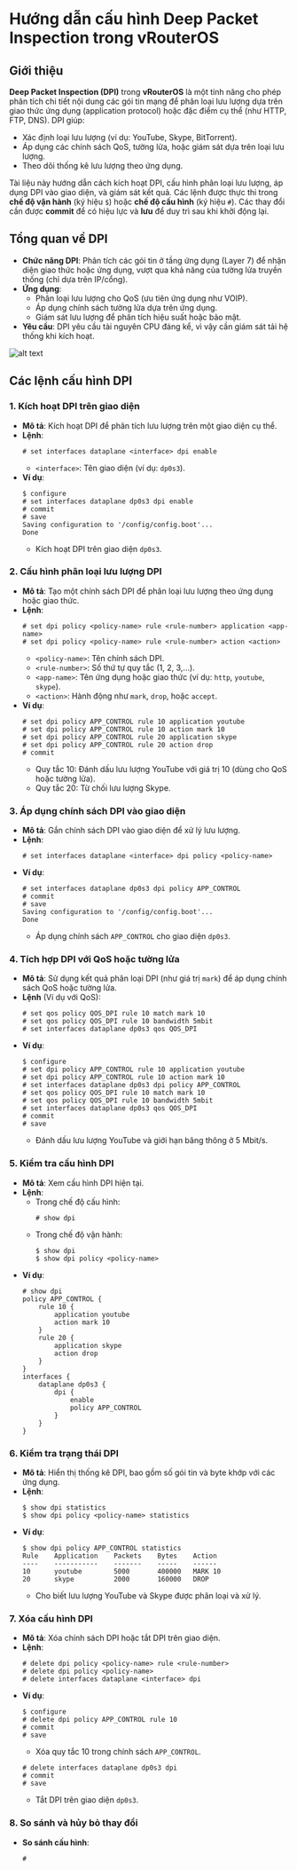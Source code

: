 # Hướng dẫn cấu hình Deep Packet Inspection trong vRouterOS

## Giới thiệu

**Deep Packet Inspection (DPI)** trong **vRouterOS** là một tính năng cho phép phân tích chi tiết nội dung các gói tin mạng để phân loại lưu lượng dựa trên giao thức ứng dụng (application protocol) hoặc đặc điểm cụ thể (như HTTP, FTP, DNS). DPI giúp:
- Xác định loại lưu lượng (ví dụ: YouTube, Skype, BitTorrent).
- Áp dụng các chính sách QoS, tường lửa, hoặc giám sát dựa trên loại lưu lượng.
- Theo dõi thống kê lưu lượng theo ứng dụng.

Tài liệu này hướng dẫn cách kích hoạt DPI, cấu hình phân loại lưu lượng, áp dụng DPI vào giao diện, và giám sát kết quả. Các lệnh được thực thi trong **chế độ vận hành** (ký hiệu `$`) hoặc **chế độ cấu hình** (ký hiệu `#`). Các thay đổi cần được **commit** để có hiệu lực và **lưu** để duy trì sau khi khởi động lại.

## Tổng quan về DPI

- **Chức năng DPI**: Phân tích các gói tin ở tầng ứng dụng (Layer 7) để nhận diện giao thức hoặc ứng dụng, vượt qua khả năng của tường lửa truyền thống (chỉ dựa trên IP/cổng).
- **Ứng dụng**:
  - Phân loại lưu lượng cho QoS (ưu tiên ứng dụng như VOIP).
  - Áp dụng chính sách tường lửa dựa trên ứng dụng.
  - Giám sát lưu lượng để phân tích hiệu suất hoặc bảo mật.
- **Yêu cầu**: DPI yêu cầu tài nguyên CPU đáng kể, vì vậy cần giám sát tải hệ thống khi kích hoạt.

![alt text](image.png)

## Các lệnh cấu hình DPI

### 1. Kích hoạt DPI trên giao diện
- **Mô tả**: Kích hoạt DPI để phân tích lưu lượng trên một giao diện cụ thể.
- **Lệnh**:
  ```
  # set interfaces dataplane <interface> dpi enable
  ```
  - `<interface>`: Tên giao diện (ví dụ: `dp0s3`).
- **Ví dụ**:
  ```
  $ configure
  # set interfaces dataplane dp0s3 dpi enable
  # commit
  # save
  Saving configuration to '/config/config.boot'...
  Done
  ```
  - Kích hoạt DPI trên giao diện `dp0s3`.

### 2. Cấu hình phân loại lưu lượng DPI
- **Mô tả**: Tạo một chính sách DPI để phân loại lưu lượng theo ứng dụng hoặc giao thức.
- **Lệnh**:
  ```
  # set dpi policy <policy-name> rule <rule-number> application <app-name>
  # set dpi policy <policy-name> rule <rule-number> action <action>
  ```
  - `<policy-name>`: Tên chính sách DPI.
  - `<rule-number>`: Số thứ tự quy tắc (1, 2, 3,...).
  - `<app-name>`: Tên ứng dụng hoặc giao thức (ví dụ: `http`, `youtube`, `skype`).
  - `<action>`: Hành động như `mark`, `drop`, hoặc `accept`.
- **Ví dụ**:
  ```
  # set dpi policy APP_CONTROL rule 10 application youtube
  # set dpi policy APP_CONTROL rule 10 action mark 10
  # set dpi policy APP_CONTROL rule 20 application skype
  # set dpi policy APP_CONTROL rule 20 action drop
  # commit
  ```
  - Quy tắc 10: Đánh dấu lưu lượng YouTube với giá trị 10 (dùng cho QoS hoặc tường lửa).
  - Quy tắc 20: Từ chối lưu lượng Skype.

### 3. Áp dụng chính sách DPI vào giao diện
- **Mô tả**: Gắn chính sách DPI vào giao diện để xử lý lưu lượng.
- **Lệnh**:
  ```
  # set interfaces dataplane <interface> dpi policy <policy-name>
  ```
- **Ví dụ**:
  ```
  # set interfaces dataplane dp0s3 dpi policy APP_CONTROL
  # commit
  # save
  Saving configuration to '/config/config.boot'...
  Done
  ```
  - Áp dụng chính sách `APP_CONTROL` cho giao diện `dp0s3`.

### 4. Tích hợp DPI với QoS hoặc tường lửa
- **Mô tả**: Sử dụng kết quả phân loại DPI (như giá trị `mark`) để áp dụng chính sách QoS hoặc tường lửa.
- **Lệnh** (Ví dụ với QoS):
  ```
  # set qos policy QOS_DPI rule 10 match mark 10
  # set qos policy QOS_DPI rule 10 bandwidth 5mbit
  # set interfaces dataplane dp0s3 qos QOS_DPI
  ```
- **Ví dụ**:
  ```
  $ configure
  # set dpi policy APP_CONTROL rule 10 application youtube
  # set dpi policy APP_CONTROL rule 10 action mark 10
  # set interfaces dataplane dp0s3 dpi policy APP_CONTROL
  # set qos policy QOS_DPI rule 10 match mark 10
  # set qos policy QOS_DPI rule 10 bandwidth 5mbit
  # set interfaces dataplane dp0s3 qos QOS_DPI
  # commit
  # save
  ```
  - Đánh dấu lưu lượng YouTube và giới hạn băng thông ở 5 Mbit/s.

### 5. Kiểm tra cấu hình DPI
- **Mô tả**: Xem cấu hình DPI hiện tại.
- **Lệnh**:
  - Trong chế độ cấu hình:
    ```
    # show dpi
    ```
  - Trong chế độ vận hành:
    ```
    $ show dpi
    $ show dpi policy <policy-name>
    ```
- **Ví dụ**:
  ```
  # show dpi
  policy APP_CONTROL {
      rule 10 {
          application youtube
          action mark 10
      }
      rule 20 {
          application skype
          action drop
      }
  }
  interfaces {
      dataplane dp0s3 {
          dpi {
              enable
              policy APP_CONTROL
          }
      }
  }
  ```

### 6. Kiểm tra trạng thái DPI
- **Mô tả**: Hiển thị thống kê DPI, bao gồm số gói tin và byte khớp với các ứng dụng.
- **Lệnh**:
  ```
  $ show dpi statistics
  $ show dpi policy <policy-name> statistics
  ```
- **Ví dụ**:
  ```
  $ show dpi policy APP_CONTROL statistics
  Rule    Application    Packets    Bytes    Action
  ----    -----------    -------    -----    ------
  10      youtube        5000       400000   MARK 10
  20      skype          2000       160000   DROP
  ```
  - Cho biết lưu lượng YouTube và Skype được phân loại và xử lý.

### 7. Xóa cấu hình DPI
- **Mô tả**: Xóa chính sách DPI hoặc tắt DPI trên giao diện.
- **Lệnh**:
  ```
  # delete dpi policy <policy-name> rule <rule-number>
  # delete dpi policy <policy-name>
  # delete interfaces dataplane <interface> dpi
  ```
- **Ví dụ**:
  ```
  $ configure
  # delete dpi policy APP_CONTROL rule 10
  # commit
  # save
  ```
  - Xóa quy tắc 10 trong chính sách `APP_CONTROL`.
  ```
  # delete interfaces dataplane dp0s3 dpi
  # commit
  # save
  ```
  - Tắt DPI trên giao diện `dp0s3`.

### 8. So sánh và hủy bỏ thay đổi
- **So sánh cấu hình**:
  ```
  #